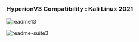 ### HyperionV3 Compatibility : Kali Linux 2021
![readme13](https://user-images.githubusercontent.com/59021489/106516732-c9201000-64d7-11eb-8b2c-0e402c3d64fb.jpg)

![readme-suite3](https://user-images.githubusercontent.com/59021489/106468501-4c247480-649e-11eb-8919-f24069a02c8c.jpg)
